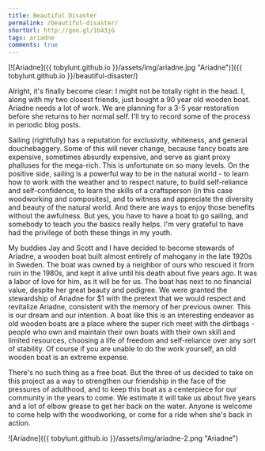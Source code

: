 ```yaml
---
title: Beautiful Disaster
permalink: /beautiful-disaster/
shortUrl: http://goo.gl/1b43jG
tags: ariadne
comments: true
---
```


[![Ariadne]({{ tobylunt.github.io }}/assets/img/ariadne.jpg "Ariadne")]({{ tobylunt.github.io }}/beautiful-disaster/)

Alright, it's finally become clear: I might not be totally right in the head. I, along with my two closest friends, just bought a 90 year old wooden boat. Ariadne needs a lot of work. We are planning for a 3-5 year restoration before she returns to her normal self. I'll try to record some of the process in periodic blog posts.

<!--more-->

Sailing (rightfully) has a reputation for exclusivity, whiteness, and
general douchebaggery. Some of this will never change, because fancy
boats are expensive, sometimes absurdly expensive, and serve as giant
proxy phalluses for the mega-rich. This is unfortunate on so many
levels. On the positive side, sailing is a powerful way to be in the
natural world - to learn how to work with the weather and to respect
nature, to build self-reliance and self-confidence, to learn the
skills of a craftsperson (in this case woodworking and composites),
and to witness and appreciate the diversity and beauty of the natural
world. And there are ways to enjoy those benefits without the
awfulness. But yes, you have to have a boat to go sailing, and
somebody to teach you the basics really helps. I'm very grateful to
have had the privilege of both these things in my youth.

My buddies Jay and Scott and I have decided to become stewards of
Ariadne, a wooden boat built almost entirely of mahogany in the late
1920s in Sweden. The boat was owned by a neighbor of ours who rescued
it from ruin in the 1980s, and kept it alive until his death about
five years ago. It was a labor of love for him, as it will be for
us. The boat has next to no financial value, despite her great beauty
and pedigree. We were granted the stewardship of Ariadne for $1 with
the pretext that we would respect and revitalize Ariadne, consistent
with the memory of her previous owner. This is our dream and our
intention. A boat like this is an interesting endeavor as old wooden
boats are a place where the super rich meet with the dirtbags - people
who own and maintain their own boats with their own skill and limited
resources, choosing a life of freedom and self-reliance over any sort
of stability. Of course if you are unable to do the work yourself, an
old wooden boat is an extreme expense.

There's no such thing as a free boat. But the three of us decided to
take on this project as a way to strengthen our friendship in the face
of the pressures of adulthood, and to keep this boat as a centerpiece
for our community in the years to come. We estimate it will take us
about five years and a lot of elbow grease to get her back on the
water. Anyone is welcome to come help with the woodworking, or come
for a ride when she's back in action.

![Ariadne]({{ tobylunt.github.io }}/assets/img/ariadne-2.png "Ariadne")

<br/>

